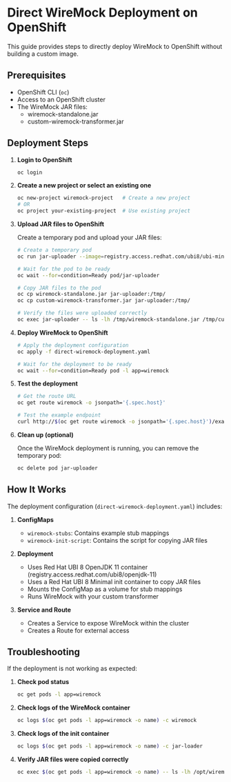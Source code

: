 # Direct WireMock Deployment on OpenShift

This guide provides steps to directly deploy WireMock to OpenShift without building a custom image.

## Prerequisites

- OpenShift CLI (`oc`)
- Access to an OpenShift cluster
- The WireMock JAR files:
  - wiremock-standalone.jar
  - custom-wiremock-transformer.jar

## Deployment Steps

1. **Login to OpenShift**

   ```bash
   oc login
   ```

2. **Create a new project or select an existing one**

   ```bash
   oc new-project wiremock-project   # Create a new project
   # OR
   oc project your-existing-project  # Use existing project
   ```

3. **Upload JAR files to OpenShift**

   Create a temporary pod and upload your JAR files:

   ```bash
   # Create a temporary pod
   oc run jar-uploader --image=registry.access.redhat.com/ubi8/ubi-minimal:latest -- sleep 3600
   
   # Wait for the pod to be ready
   oc wait --for=condition=Ready pod/jar-uploader
   
   # Copy JAR files to the pod
   oc cp wiremock-standalone.jar jar-uploader:/tmp/
   oc cp custom-wiremock-transformer.jar jar-uploader:/tmp/
   
   # Verify the files were uploaded correctly
   oc exec jar-uploader -- ls -lh /tmp/wiremock-standalone.jar /tmp/custom-wiremock-transformer.jar
   ```

4. **Deploy WireMock to OpenShift**

   ```bash
   # Apply the deployment configuration
   oc apply -f direct-wiremock-deployment.yaml
   
   # Wait for the deployment to be ready
   oc wait --for=condition=Ready pod -l app=wiremock
   ```

5. **Test the deployment**

   ```bash
   # Get the route URL
   oc get route wiremock -o jsonpath='{.spec.host}'
   
   # Test the example endpoint
   curl http://$(oc get route wiremock -o jsonpath='{.spec.host}')/example
   ```

6. **Clean up (optional)**

   Once the WireMock deployment is running, you can remove the temporary pod:

   ```bash
   oc delete pod jar-uploader
   ```

## How It Works

The deployment configuration (`direct-wiremock-deployment.yaml`) includes:

1. **ConfigMaps**
   - `wiremock-stubs`: Contains example stub mappings
   - `wiremock-init-script`: Contains the script for copying JAR files

2. **Deployment**
   - Uses Red Hat UBI 8 OpenJDK 11 container (registry.access.redhat.com/ubi8/openjdk-11)
   - Uses a Red Hat UBI 8 Minimal init container to copy JAR files
   - Mounts the ConfigMap as a volume for stub mappings
   - Runs WireMock with your custom transformer

3. **Service and Route**
   - Creates a Service to expose WireMock within the cluster
   - Creates a Route for external access

## Troubleshooting

If the deployment is not working as expected:

1. **Check pod status**

   ```bash
   oc get pods -l app=wiremock
   ```

2. **Check logs of the WireMock container**

   ```bash
   oc logs $(oc get pods -l app=wiremock -o name) -c wiremock
   ```

3. **Check logs of the init container**

   ```bash
   oc logs $(oc get pods -l app=wiremock -o name) -c jar-loader
   ```

4. **Verify JAR files were copied correctly**

   ```bash
   oc exec $(oc get pods -l app=wiremock -o name) -- ls -lh /opt/wiremock/
   ``` 